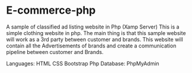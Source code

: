 # E-commerce-php
A sample of classified ad listing website in Php (Xamp Server)
This is a simple clothing website in php. The main thing is that this sample website will work as a 3rd party between customer and brands. 
This website will contain all the Advertisements of brands and create a communication pipeline between customer and Brands.

Languages:
HTML
CSS
Bootstrap
Php
Database: PhpMyAdmin





